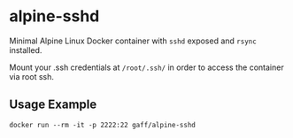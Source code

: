 # alpine-sshd

Minimal Alpine Linux Docker container with `sshd` exposed and `rsync` installed.

Mount your .ssh credentials at `/root/.ssh/` in order to access the container via root ssh.

## Usage Example

```
docker run --rm -it -p 2222:22 gaff/alpine-sshd
```
